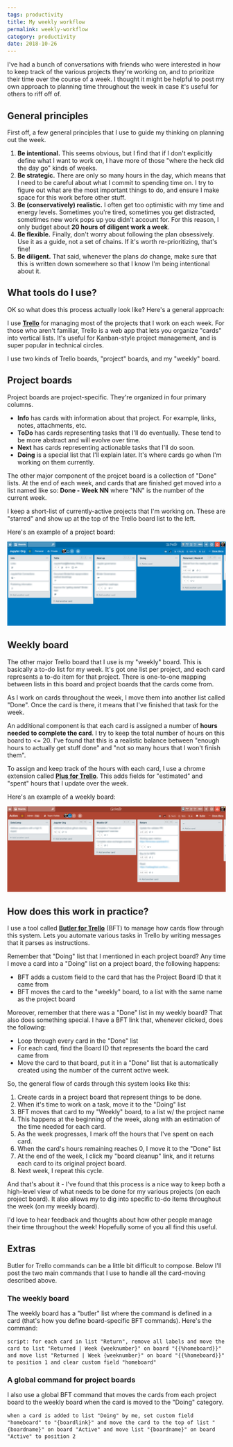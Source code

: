```yaml
---
tags: productivity
title: My weekly workflow
permalink: weekly-workflow
category: productivity
date: 2018-10-26
---
```


I've had a bunch of conversations with friends who were interested in how to
keep track of the various projects they're working on, and to prioritize their
time over the course of a week. I thought it might be helpful to post my own
approach to planning time throughout the week in case it's useful for others to
riff off of.

## General principles

First off, a few general principles that I use to guide my thinking on planning
out the week.

1. **Be intentional.** This seems obvious, but I find that if I don't explicitly define
   what I want to work on, I have more of those "where the heck did the day go" kinds
   of weeks.
2. **Be strategic.** There are only so many hours in the day, which means that I need to be
   careful about what I commit to spending time on. I try to figure out what are the most
   important things to do, and ensure I make space for this work before other stuff.
3. **Be (conservatively) realistic.** I often get too optimistic with my time and energy levels.
   Sometimes you're tired, sometimes you get distracted, sometimes new work pops up you didn't
   account for. For this reason, I only budget about **20 hours of diligent work a week**.
4. **Be flexible.** Finally, don't worry about following the plan obsessively. Use it as a guide,
   not a set of chains. If it's worth re-prioritizing, that's fine!
5. **Be diligent.** That said, whenever the plans *do* change, make sure that this is written down
   somewhere so that I know I'm being intentional about it.

## What tools do I use?

OK so what does this process actually look like? Here's a general approach:

I use [**Trello**](https://trello.com/) for managing most of the projects that I work on each week. For those who aren't familiar,
Trello is a web app that lets you organize "cards" into vertical lists. It's useful for Kanban-style
project management, and is super popular in technical circles.

I use two kinds of Trello boards, "project" boards, and my "weekly" board.

## Project boards

Project boards are project-specific. They're organized in four primary columns.

* **Info** has cards with information about that project. For example, links, notes, attachments, etc.
* **ToDo** has cards representing tasks that I'll do eventually. These tend to be more abstract and
  will evolve over time.
* **Next** has cards representing actionable tasks that I'll do soon.
* **Doing** is a special list that I'll explain later. It's where cards go when I'm working on them currently.

The other major component of the projcet board is a collection of "Done" lists. At the end of each
week, and cards that are finished get moved into a list named like so: **Done - Week NN** where "NN" is the
number of the current week.

I keep a short-list of currently-active projects that I'm working on. These are "starred" and show up at
the top of the Trello board list to the left.

Here's an example of a project board:

![](../../images/2018/trello-board-project.png)


## Weekly board

The other major Trello board that I use is my "weekly" board. This is basically a to-do list for my week.
It's got one list per project, and each card represents a to-do item for that project. There is one-to-one
mapping between lists in this board and project boards that the cards come from.

As I work on cards throughout the week, I move them into another list called "Done". Once the card is there,
it means that I've finished that task for the week.

An additional component is that each card is assigned a number of **hours needed to complete the card**.
I try to keep the total number of hours on this board to <= 20. I've found that this is a realistic
balance between "enough hours to actually get stuff done" and "not so many hours that I won't finish them".

To assign and keep track of the hours with each card, I use a chrome extension called [**Plus for Trello**](https://chrome.google.com/webstore/detail/plus-for-trello-time-trac/gjjpophepkbhejnglcmkdnncmaanojkf?hl=en). This
adds fields for "estimated" and "spent" hours that I update over the week.

Here's an example of a weekly board:

![](../../images/2018/trello-board-active.png)


## How does this work in practice?

I use a tool called [**Butler for Trello**](https://butlerfortrello.com/) (BFT) to manage how cards flow through this system.
Lets you automate various tasks in Trello by writing messages that it parses as instructions.

Remember that "Doing" list that I mentioned in each project board? Any time I move a card into
a "Doing" list on a project board, the following happens:

* BFT adds a custom field to the card that has the Project Board ID that it came from
* BFT moves the card to the "weekly" board, to a list with the same name as the project board

Moreover, remember that there was a "Done" list in my weekly board? That also does something
special. I have a BFT link that, whenever clicked, does the following:

* Loop through every card in the "Done" list
* For each card, find the Board ID that represents the board the card came from
* Move the card to that board, put it in a "Done" list that is automatically created using the
  number of the current active week.

So, the general flow of cards through this system looks like this:

1. Create cards in a project board that represent things to be done.
2. When it's time to work on a task, move it to the "Doing" list
3. BFT moves that card to my "Weekly" board, to a list w/ the project name
4. This happens at the beginning of the week, along with an estimation of the time needed for
   each card.
5. As the week progresses, I mark off the hours that I've spent on each card.
6. When the card's hours remaining reaches 0, I move it to the "Done" list
7. At the end of the week, I click my "board cleanup" link, and it returns each card to its
   original project board.
8. Next week, I repeat this cycle.

And that's about it - I've found that this process is a nice way to keep both a high-level
view of what needs to be done for my various projects (on each project board). It also allows
my to dig into specific to-do items throughout the week (on my weekly board).

I'd love to hear feedback and thoughts about how other people manage their time throughout
the week! Hopefully some of you all find this useful.

## Extras

Butler for Trello commands can be a little bit difficult to compose. Below I'll post the
two main commands that I use to handle all the card-moving described above.

### The weekly board

The weekly board has a "butler" list where the command is defined in a card (that's how
you define board-specific BFT commands). Here's the command:

```
script: for each card in list "Return", remove all labels and move the card to list "Returned | Week {weeknumber}" on board "{{%homeboard}}" and move list "Returned | Week {weeknumber}" on board "{{%homeboard}}" to position 1 and clear custom field "homeboard"
```

### A global command for project boards

I also use a global BFT command that moves the cards from each project board to the weekly
board when the card is moved to the "Doing" category.

```
when a card is added to list "Doing" by me, set custom field "homeboard" to "{boardlink}" and move the card to the top of list "{boardname}" on board "Active" and move list "{boardname}" on board "Active" to position 2
```